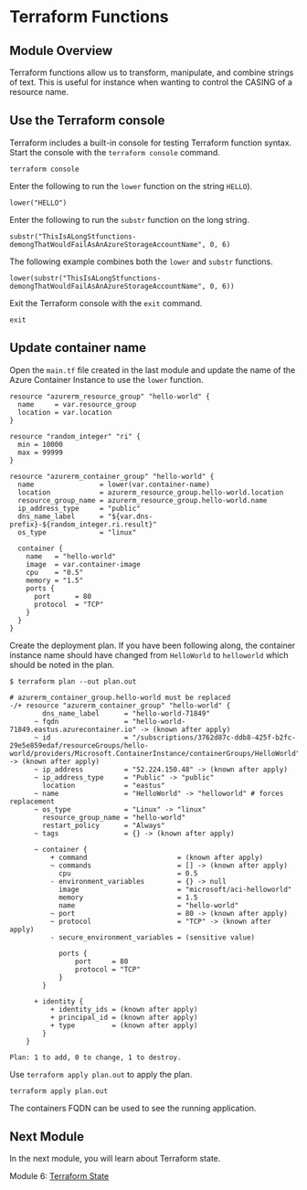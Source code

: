 # Terraform Functions

## Module Overview

Terraform functions allow us to transform, manipulate, and combine strings of text. This is useful for instance when wanting to control the CASING of a resource name.

## Use the Terraform console

Terraform includes a built-in console for testing Terraform function syntax. Start the console with the `terraform console` command.

```
terraform console
```

Enter the following to run the `lower` function on the string `HELLO`).

```
lower("HELLO")
```

Enter the following to run the `substr` function on the long string.

```
substr("ThisIsALongStfunctions-demongThatWouldFailAsAnAzureStorageAccountName", 0, 6)
```

The following example combines both the `lower` and `substr` functions.

```
lower(substr("ThisIsALongStfunctions-demongThatWouldFailAsAnAzureStorageAccountName", 0, 6))
```

Exit the Terraform console with the `exit` command.

```
exit
```

## Update container name

Open the `main.tf` file created in the last module and update the name of the Azure Container Instance to use the `lower` function.

```
resource "azurerm_resource_group" "hello-world" {
  name     = var.resource_group
  location = var.location
}

resource "random_integer" "ri" {
  min = 10000
  max = 99999
}

resource "azurerm_container_group" "hello-world" {
  name                = lower(var.container-name)
  location            = azurerm_resource_group.hello-world.location
  resource_group_name = azurerm_resource_group.hello-world.name
  ip_address_type     = "public"
  dns_name_label      = "${var.dns-prefix}-${random_integer.ri.result}"
  os_type             = "linux"

  container {
    name   = "hello-world"
    image  = var.container-image
    cpu    = "0.5"
    memory = "1.5"
    ports {
      port      = 80
      protocol  = "TCP"
    }
  }
}
```

Create the deployment plan. If you have been following along, the container instance name should have changed from `HelloWorld` to `helloworld` which should be noted in the plan.

```
$ terraform plan --out plan.out

# azurerm_container_group.hello-world must be replaced
-/+ resource "azurerm_container_group" "hello-world" {
        dns_name_label      = "hello-world-71849"
      ~ fqdn                = "hello-world-71849.eastus.azurecontainer.io" -> (known after apply)
      ~ id                  = "/subscriptions/3762d87c-ddb8-425f-b2fc-29e5e859edaf/resourceGroups/hello-world/providers/Microsoft.ContainerInstance/containerGroups/HelloWorld" -> (known after apply)
      ~ ip_address          = "52.224.150.48" -> (known after apply)
      ~ ip_address_type     = "Public" -> "public"
        location            = "eastus"
      ~ name                = "HelloWorld" -> "helloworld" # forces replacement
      ~ os_type             = "Linux" -> "linux"
        resource_group_name = "hello-world"
        restart_policy      = "Always"
      ~ tags                = {} -> (known after apply)

      ~ container {
          + command                      = (known after apply)
          ~ commands                     = [] -> (known after apply)
            cpu                          = 0.5
          - environment_variables        = {} -> null
            image                        = "microsoft/aci-helloworld"
            memory                       = 1.5
            name                         = "hello-world"
          ~ port                         = 80 -> (known after apply)
          ~ protocol                     = "TCP" -> (known after apply)
          - secure_environment_variables = (sensitive value)

            ports {
                port     = 80
                protocol = "TCP"
            }
        }

      + identity {
          + identity_ids = (known after apply)
          + principal_id = (known after apply)
          + type         = (known after apply)
        }
    }

Plan: 1 to add, 0 to change, 1 to destroy.
```

Use `terraform apply plan.out` to apply the plan.

```
terraform apply plan.out
```

The containers FQDN can be used to see the running application.

## Next Module

In the next module, you will learn about Terraform state.

Module 6: [Terraform State](../06-terraform-state)